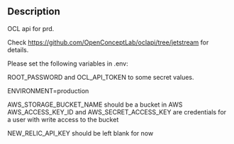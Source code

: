 ## Description

OCL api for prd.

Check <https://github.com/OpenConceptLab/oclapi/tree/jetstream> for details.

Please set the following variables in .env:

ROOT_PASSWORD and OCL_API_TOKEN to some secret values.

ENVIRONMENT=production

AWS_STORAGE_BUCKET_NAME should be a bucket in AWS
AWS_ACCESS_KEY_ID and AWS_SECRET_ACCESS_KEY are credentials for a user with write access to the bucket

NEW_RELIC_API_KEY should be left blank for now